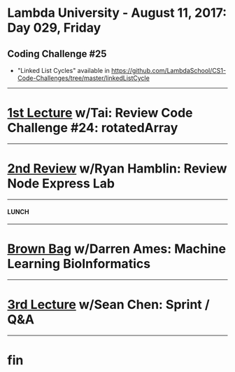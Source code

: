 # Lambda University - August 11, 2017: Day 029, Friday
## Coding Challenge #25
- "Linked List Cycles" available in https://github.com/LambdaSchool/CS1-Code-Challenges/tree/master/linkedListCycle
***
# [1st Lecture](https://youtu.be/PXlKyNFBaeg) w/Tai: Review Code Challenge #24: rotatedArray
***
# [2nd Review](https://youtu.be/l4WQgb-bNoM) w/Ryan Hamblin: Review Node Express Lab
***
#### LUNCH
***
# [Brown Bag](https://youtu.be/l4WQgb-bNoM) w/Darren Ames: Machine Learning BioInformatics
***
# [3rd Lecture](NO_VIDEO_RECORDED) w/Sean Chen: Sprint / Q&A
***
# fin
